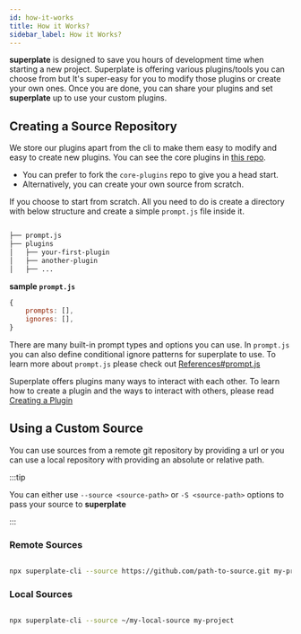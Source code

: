 ```yaml
---
id: how-it-works
title: How it Works?
sidebar_label: How it Works?
---
```


**superplate** is designed to save you hours of development time when starting a new project. Superplate is offering various plugins/tools you can choose from but It's super-easy for you to modify those plugins or create your own ones. Once you are done, you can share your plugins and set **superplate** up to use your custom plugins.

## Creating a Source Repository

We store our plugins apart from the cli to make them easy to modify and easy to create new plugins. You can see the core plugins in [this repo](https://github.com/pankod/next-cli-core-plugins).

- You can prefer to fork the `core-plugins` repo to give you a head start.
- Alternatively, you can create your own source from scratch.

If you choose to start from scratch. All you need to do is create a directory with below structure and create a simple `prompt.js` file inside it.

```bash

├── prompt.js
├── plugins
│   ├── your-first-plugin
│   ├── another-plugin
│   ├── ...

```

**sample `prompt.js`**

```js
{
    prompts: [],
    ignores: [],
}
```

There are many built-in prompt types and options you can use. In `prompt.js` you can also define conditional ignore patterns for superplate to use. To learn more about `prompt.js` please check out [References#prompt.js](references#promptjs)

Superplate offers plugins many ways to interact with each other. To learn how to create a plugin and the ways to interact with others, please read [Creating a Plugin](creating-a-plugin)


## Using a Custom Source

You can use sources from a remote git repository by providing a url or you can use a local repository with providing an absolute or relative path.

:::tip

You can either use `--source <source-path>` or `-S <source-path>` options to pass your source to **superplate**

:::

### Remote Sources

```bash

npx superplate-cli --source https://github.com/path-to-source.git my-project

```

### Local Sources


```bash

npx superplate-cli --source ~/my-local-source my-project

```
